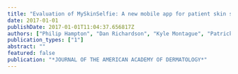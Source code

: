 ```yaml
---
title: "Evaluation of MySkinSelfie: A new mobile app for patient skin self-monitoring"
date: 2017-01-01
publishDate: 2017-01-01T11:04:37.656817Z
authors: ["Philip Hampton", "Dan Richardson", "Kyle Montague", "Patrick Olivier"]
publication_types: ["1"]
abstract: ""
featured: false
publication: "*JOURNAL OF THE AMERICAN ACADEMY OF DERMATOLOGY*"
---
```


